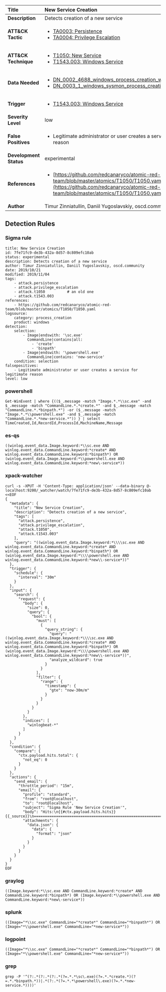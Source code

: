| Title                    | New Service Creation       |
|:-------------------------|:------------------|
| **Description**          | Detects creation of a new service |
| **ATT&amp;CK Tactic**    |  <ul><li>[TA0003: Persistence](https://attack.mitre.org/tactics/TA0003)</li><li>[TA0004: Privilege Escalation](https://attack.mitre.org/tactics/TA0004)</li></ul>  |
| **ATT&amp;CK Technique** | <ul><li>[T1050: New Service](https://attack.mitre.org/techniques/T1050)</li><li>[T1543.003: Windows Service](https://attack.mitre.org/techniques/T1543/003)</li></ul>  |
| **Data Needed**          | <ul><li>[DN_0002_4688_windows_process_creation_with_commandline](../Data_Needed/DN_0002_4688_windows_process_creation_with_commandline.md)</li><li>[DN_0003_1_windows_sysmon_process_creation](../Data_Needed/DN_0003_1_windows_sysmon_process_creation.md)</li></ul>  |
| **Trigger**              | <ul><li>[T1543.003: Windows Service](../Triggers/T1543.003.md)</li></ul>  |
| **Severity Level**       | low |
| **False Positives**      | <ul><li>Legitimate administrator or user creates a service for legitimate reason</li></ul>  |
| **Development Status**   | experimental |
| **References**           | <ul><li>[https://github.com/redcanaryco/atomic-red-team/blob/master/atomics/T1050/T1050.yaml](https://github.com/redcanaryco/atomic-red-team/blob/master/atomics/T1050/T1050.yaml)</li></ul>  |
| **Author**               | Timur Zinniatullin, Daniil Yugoslavskiy, oscd.community |


## Detection Rules

### Sigma rule

```
title: New Service Creation
id: 7fe71fc9-de3b-432a-8d57-8c809efc10ab
status: experimental
description: Detects creation of a new service
author: Timur Zinniatullin, Daniil Yugoslavskiy, oscd.community
date: 2019/10/21
modified: 2019/11/04
tags:
    - attack.persistence
    - attack.privilege_escalation
    - attack.t1050          # an old one
    - attack.t1543.003
references:
    - https://github.com/redcanaryco/atomic-red-team/blob/master/atomics/T1050/T1050.yaml
logsource:
    category: process_creation
    product: windows
detection:
    selection:
        - Image|endswith: '\sc.exe'
          CommandLine|contains|all:
            - 'create'
            - 'binpath'
        - Image|endswith: '\powershell.exe'
          CommandLine|contains: 'new-service'
    condition: selection
falsepositives:
    - Legitimate administrator or user creates a service for legitimate reason
level: low

```





### powershell
    
```
Get-WinEvent | where {(($_.message -match "Image.*.*\\sc.exe" -and $_.message -match "CommandLine.*.*create.*" -and $_.message -match "CommandLine.*.*binpath.*") -or ($_.message -match "Image.*.*\\powershell.exe" -and $_.message -match "CommandLine.*.*new-service.*")) } | select TimeCreated,Id,RecordId,ProcessId,MachineName,Message
```


### es-qs
    
```
((winlog.event_data.Image.keyword:*\\sc.exe AND winlog.event_data.CommandLine.keyword:*create* AND winlog.event_data.CommandLine.keyword:*binpath*) OR (winlog.event_data.Image.keyword:*\\powershell.exe AND winlog.event_data.CommandLine.keyword:*new\-service*))
```


### xpack-watcher
    
```
curl -s -XPUT -H 'Content-Type: application/json' --data-binary @- localhost:9200/_watcher/watch/7fe71fc9-de3b-432a-8d57-8c809efc10ab <<EOF
{
  "metadata": {
    "title": "New Service Creation",
    "description": "Detects creation of a new service",
    "tags": [
      "attack.persistence",
      "attack.privilege_escalation",
      "attack.t1050",
      "attack.t1543.003"
    ],
    "query": "((winlog.event_data.Image.keyword:*\\\\sc.exe AND winlog.event_data.CommandLine.keyword:*create* AND winlog.event_data.CommandLine.keyword:*binpath*) OR (winlog.event_data.Image.keyword:*\\\\powershell.exe AND winlog.event_data.CommandLine.keyword:*new\\-service*))"
  },
  "trigger": {
    "schedule": {
      "interval": "30m"
    }
  },
  "input": {
    "search": {
      "request": {
        "body": {
          "size": 0,
          "query": {
            "bool": {
              "must": [
                {
                  "query_string": {
                    "query": "((winlog.event_data.Image.keyword:*\\\\sc.exe AND winlog.event_data.CommandLine.keyword:*create* AND winlog.event_data.CommandLine.keyword:*binpath*) OR (winlog.event_data.Image.keyword:*\\\\powershell.exe AND winlog.event_data.CommandLine.keyword:*new\\-service*))",
                    "analyze_wildcard": true
                  }
                }
              ],
              "filter": {
                "range": {
                  "timestamp": {
                    "gte": "now-30m/m"
                  }
                }
              }
            }
          }
        },
        "indices": [
          "winlogbeat-*"
        ]
      }
    }
  },
  "condition": {
    "compare": {
      "ctx.payload.hits.total": {
        "not_eq": 0
      }
    }
  },
  "actions": {
    "send_email": {
      "throttle_period": "15m",
      "email": {
        "profile": "standard",
        "from": "root@localhost",
        "to": "root@localhost",
        "subject": "Sigma Rule 'New Service Creation'",
        "body": "Hits:\n{{#ctx.payload.hits.hits}}{{_source}}\n================================================================================\n{{/ctx.payload.hits.hits}}",
        "attachments": {
          "data.json": {
            "data": {
              "format": "json"
            }
          }
        }
      }
    }
  }
}
EOF

```


### graylog
    
```
((Image.keyword:*\\sc.exe AND CommandLine.keyword:*create* AND CommandLine.keyword:*binpath*) OR (Image.keyword:*\\powershell.exe AND CommandLine.keyword:*new\-service*))
```


### splunk
    
```
((Image="*\\sc.exe" CommandLine="*create*" CommandLine="*binpath*") OR (Image="*\\powershell.exe" CommandLine="*new-service*"))
```


### logpoint
    
```
((Image="*\\sc.exe" CommandLine="*create*" CommandLine="*binpath*") OR (Image="*\\powershell.exe" CommandLine="*new-service*"))
```


### grep
    
```
grep -P '^(?:.*(?:.*(?:.*(?=.*.*\sc\.exe)(?=.*.*create.*)(?=.*.*binpath.*))|.*(?:.*(?=.*.*\powershell\.exe)(?=.*.*new-service.*))))'
```




